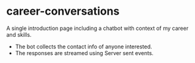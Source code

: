 # career-conversations
A single introduction page including a chatbot with context of my career and skills. 

* The bot collects the contact info of anyone interested.
* The responses are streamed using Server sent events.
